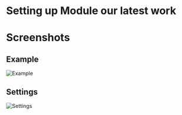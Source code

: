 Setting up Module our latest work
====



Screenshots
====

Example
---

![Example](http://localhost:8888/builder/joomla-template/data/boost/images/module-our-latest-work/Example.jpg)

Settings
---

![Settings](http://localhost:8888/builder/joomla-template/data/boost/images/module-our-latest-work/Settings.jpeg)

